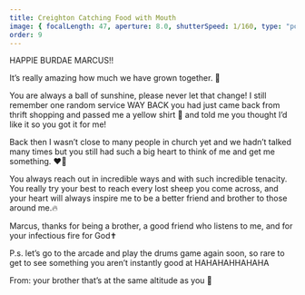 ```yaml
---
title: Creighton Catching Food with Mouth
image: { focalLength: 47, aperture: 8.0, shutterSpeed: 1/160, type: "portrait" }
order: 9
---
```


HAPPIE BURDAE MARCUS!!

It’s really amazing how much we have grown together. 🌳

You are always a ball of sunshine, please never let that change! I still remember one random service WAY BACK you had just came back from thrift shopping and passed me a yellow shirt 👕 and told me you thought I’d like it so you got it for me!

Back then I wasn’t close to many people in church yet and we hadn’t talked many times but you still had such a big heart to think of me and get me something. ❤️‍🔥

You always reach out in incredible ways and with such incredible tenacity. You really try your best to reach every lost sheep you come across, and your heart will always inspire me to be a better friend and brother to those around me.🔥

Marcus, thanks for being a brother, a good friend who listens to me, and for your infectious fire for God✝️

P.s. let’s go to the arcade and play the drums game again soon, so rare to get to see something you aren’t instantly good at HAHAHAHHAHAHA

From: your brother that’s at the same altitude as you 🤪
